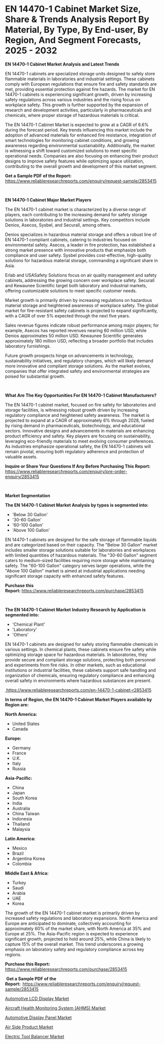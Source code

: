 <p><h1>EN 14470-1 Cabinet Market Size, Share & Trends Analysis Report By Material, By Type, By End-user, By Region, And Segment Forecasts, 2025 - 2032</h1></p><p><strong>EN 14470-1 Cabinet Market Analysis and Latest Trends</strong></p>
<p><p>EN 14470-1 cabinets are specialized storage units designed to safely store flammable materials in laboratories and industrial settings. These cabinets comply with European regulations that ensure fire and safety standards are met, providing essential protection against fire hazards. The market for EN 14470-1 cabinets is experiencing significant growth, driven by increasing safety regulations across various industries and the rising focus on workplace safety. This growth is further supported by the expansion of research and development activities, particularly in pharmaceuticals and chemicals, where proper storage of hazardous materials is critical.</p><p>The EN 14470-1 Cabinet Market is expected to grow at a CAGR of 6.6% during the forecast period. Key trends influencing this market include the adoption of advanced materials for enhanced fire resistance, integration of smart technologies for monitoring cabinet conditions, and growing awareness regarding environmental sustainability. Additionally, the market is witnessing a shift toward customized solutions to meet specific operational needs. Companies are also focusing on enhancing their product designs to improve safety features while optimizing space utilization, contributing to the overall growth and development of this market segment.</p></p>
<p><strong>Get a Sample PDF of the Report:&nbsp;</strong> <a href="https://www.reliableresearchreports.com/enquiry/request-sample/2853415?utm_campaign=83&utm_medium=2&utm_source=Github&utm_content=ia&utm_term=12032025&utm_id=en-14470-1-cabinet">https://www.reliableresearchreports.com/enquiry/request-sample/2853415</a></p>
<p>&nbsp;</p>
<p><strong>EN 14470-1 Cabinet Major Market Players</strong></p>
<p><p>The EN 14470-1 cabinet market is characterized by a diverse range of players, each contributing to the increasing demand for safety storage solutions in laboratories and industrial settings. Key competitors include Denios, Asecos, Sysbel, and Securall, among others.</p><p>Denios specializes in hazardous material storage and offers a robust line of EN 14470-1 compliant cabinets, catering to industries focused on environmental safety. Asecos, a leader in fire protection, has established a strong market presence with innovative products that emphasize both compliance and user safety. Sysbel provides cost-effective, high-quality solutions for hazardous material storage, commanding a significant share in Asia.</p><p>Erlab and USASafety Solutions focus on air quality management and safety cabinets, addressing the growing concern over workplace safety. Securall and Kewaunee Scientific target both laboratory and industrial markets, offering customizable solutions to meet specific customer needs.</p><p>Market growth is primarily driven by increasing regulations on hazardous material storage and heightened awareness of workplace safety. The global market for fire-resistant safety cabinets is projected to expand significantly, with a CAGR of over 5% expected through the next five years.</p><p>Sales revenue figures indicate robust performance among major players; for example, Asecos has reported revenues nearing 60 million USD, while Denios approximates 50 million USD. Kewaunee Scientific generates approximately 180 million USD, reflecting a broader portfolio that includes laboratory furnishings.</p><p>Future growth prospects hinge on advancements in technology, sustainability initiatives, and regulatory changes, which will likely demand more innovative and compliant storage solutions. As the market evolves, companies that offer integrated safety and environmental strategies are poised for substantial growth.</p></p>
<p>&nbsp;</p>
<p><strong>What Are The Key Opportunities For EN 14470-1 Cabinet Manufacturers?</strong></p>
<p><p>The EN 14470-1 cabinet market, focused on fire safety for laboratories and storage facilities, is witnessing robust growth driven by increasing regulatory compliance and heightened safety awareness. The market is projected to expand at a CAGR of approximately 6% through 2028, fueled by rising demand in pharmaceuticals, biotechnology, and educational sectors. Innovative designs and advancements in materials are enhancing product efficiency and safety. Key players are focusing on sustainability, leveraging eco-friendly materials to meet evolving consumer preferences. As industries emphasize operational safety, the EN 14470-1 cabinets will remain pivotal, ensuring both regulatory adherence and protection of valuable assets.</p></p>
<p><strong>Inquire or Share Your Questions If Any Before Purchasing This Report:</strong> <a href="https://www.reliableresearchreports.com/enquiry/pre-order-enquiry/2853415?utm_campaign=83&utm_medium=2&utm_source=Github&utm_content=ia&utm_term=12032025&utm_id=en-14470-1-cabinet">https://www.reliableresearchreports.com/enquiry/pre-order-enquiry/2853415</a></p>
<p>&nbsp;</p>
<p><strong>Market Segmentation</strong></p>
<p><strong>The EN 14470-1 Cabinet Market Analysis by types is segmented into:</strong></p>
<p><ul><li>'Below 30 Gallon'</li><li>'30-60 Gallon'</li><li>'60-100 Gallon'</li><li>'Above 100 Gallon'</li></ul></p>
<p><p>EN 14470-1 cabinets are designed for the safe storage of flammable liquids and are categorized based on their capacity. The "Below 30 Gallon" market includes smaller storage solutions suitable for laboratories and workplaces with limited quantities of hazardous materials. The "30-60 Gallon" segment caters to medium-sized facilities requiring more storage while maintaining safety. The "60-100 Gallon" category serves larger operations, while the "Above 100 Gallon" market is aimed at industrial applications needing significant storage capacity with enhanced safety features.</p></p>
<p><strong>Purchase this Report:&nbsp;</strong><a href="https://www.reliableresearchreports.com/purchase/2853415?utm_campaign=83&utm_medium=2&utm_source=Github&utm_content=ia&utm_term=12032025&utm_id=en-14470-1-cabinet">https://www.reliableresearchreports.com/purchase/2853415</a></p>
<p>&nbsp;</p>
<p><strong>The EN 14470-1 Cabinet Market Industry Research by Application is segmented into:</strong></p>
<p><ul><li>'Chemical Plant'</li><li>'Laboratory'</li><li>'Others'</li></ul></p>
<p><p>EN 14470-1 cabinets are designed for safely storing flammable chemicals in various settings. In chemical plants, these cabinets ensure fire safety while optimizing storage space for hazardous materials. In laboratories, they provide secure and compliant storage solutions, protecting both personnel and experiments from fire risks. In other markets, such as educational institutions or industrial facilities, these cabinets support safe handling and organization of chemicals, ensuring regulatory compliance and enhancing overall safety in environments where hazardous substances are present.</p></p>
<p><a href="https://www.reliableresearchreports.com/en-14470-1-cabinet-r2853415?utm_campaign=83&utm_medium=2&utm_source=Github&utm_content=ia&utm_term=12032025&utm_id=en-14470-1-cabinet">&nbsp;https://www.reliableresearchreports.com/en-14470-1-cabinet-r2853415</a></p>
<p><strong>In terms of Region, the EN 14470-1 Cabinet Market Players available by Region are:</strong></p>
<p>
    <p> <strong> North America: </strong>
        <ul>
            <li>United States</li>
            <li>Canada</li>
        </ul>
        </p> 
    <p> <strong> Europe: </strong>
        <ul>
            <li>Germany</li>
            <li>France</li>
            <li>U.K.</li>
            <li>Italy</li>
            <li>Russia</li>
        </ul>
        </p> 
    <p> <strong> Asia-Pacific: </strong>
        <ul>
            <li>China</li>
            <li>Japan</li>
            <li>South Korea</li>
            <li>India</li>
            <li>Australia</li>
            <li>China Taiwan</li>
            <li>Indonesia</li>
            <li>Thailand</li>
            <li>Malaysia</li>
        </ul>
        </p> 
    <p> <strong> Latin America: </strong>
        <ul>
            <li>Mexico</li>
            <li>Brazil</li>
            <li>Argentina Korea</li>
            <li>Colombia</li>
        </ul>
        </p> 
    <p> <strong> Middle East & Africa: </strong>
        <ul>
            <li>Turkey</li>
            <li>Saudi</li>
            <li>Arabia</li>
            <li>UAE</li>
            <li>Korea</li>
        </ul>
    </p>
    </p>
<p><p>The growth of the EN 14470-1 cabinet market is primarily driven by increased safety regulations and laboratory expansions. North America and Europe are anticipated to dominate, collectively accounting for approximately 60% of the market share, with North America at 35% and Europe at 25%. The Asia-Pacific region is expected to experience significant growth, projected to hold around 25%, while China is likely to capture 15% of the overall market. This trend underscores a growing emphasis on laboratory safety and regulatory compliance across key regions.</p></p>
<p><strong>Purchase this Report: </strong><a href="https://www.reliableresearchreports.com/purchase/2853415?utm_campaign=83&utm_medium=2&utm_source=Github&utm_content=ia&utm_term=12032025&utm_id=en-14470-1-cabinet">https://www.reliableresearchreports.com/purchase/2853415</a></p>
<p>&nbsp;<strong>Get a Sample PDF of the Report:&nbsp;&nbsp;</strong><a href="https://www.reliableresearchreports.com/enquiry/request-sample/2853415?utm_campaign=83&utm_medium=2&utm_source=Github&utm_content=ia&utm_term=12032025&utm_id=en-14470-1-cabinet">https://www.reliableresearchreports.com/enquiry/request-sample/2853415</a></p>
<p><strong></strong></p>
<p><p><a href="https://github.com/godutetraeva/Market-Research-Report-List-1/blob/main/automotive-lcd-display-market.md?utm_campaign=83&utm_medium=2&utm_source=Github&utm_content=ia&utm_term=12032025&utm_id=en-14470-1-cabinet">Automotive LCD Display Market</a></p><p><a href="https://github.com/hamremunazm4/Market-Research-Report-List-1/blob/main/aircraft-health-monitoring-system-ahms-market.md?utm_campaign=83&utm_medium=2&utm_source=Github&utm_content=ia&utm_term=12032025&utm_id=en-14470-1-cabinet">Aircraft Health Monitoring System (AHMS) Market</a></p><p><a href="https://github.com/kirstejuvet/Market-Research-Report-List-1/blob/main/automotive-display-panel-market.md?utm_campaign=83&utm_medium=2&utm_source=Github&utm_content=ia&utm_term=12032025&utm_id=en-14470-1-cabinet">Automotive Display Panel Market</a></p><p><a href="https://github.com/trossdushi7u/Market-Research-Report-List-1/blob/main/air-side-product-market.md?utm_campaign=83&utm_medium=2&utm_source=Github&utm_content=ia&utm_term=12032025&utm_id=en-14470-1-cabinet">Air Side Product Market</a></p><p><a href="https://github.com/jhoonatsev/Market-Research-Report-List-1/blob/main/electric-tool-balancer-market.md?utm_campaign=83&utm_medium=2&utm_source=Github&utm_content=ia&utm_term=12032025&utm_id=en-14470-1-cabinet">Electric Tool Balancer Market</a></p></p>